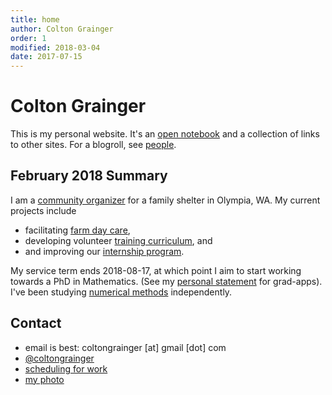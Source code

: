 ```yaml
---
title: home
author: Colton Grainger
order: 1
modified: 2018-03-04
date: 2017-07-15
---
```


# Colton Grainger

This is my personal website. It's an [open
notebook](http://wcm1.web.rice.edu/open-notebook-history.html) and a collection
of links to other sites. For a blogroll, see [people](/see-also#people).

## February 2018 Summary

I am a [community organizer](https://github.com/coltongrainger/work) for a
family shelter in Olympia, WA. My current projects include
- facilitating [farm day care](fscss-volunteers/farm-day-care),
- developing volunteer [training curriculum](fscss-volunteers/wiki), and
- and improving our [internship program](fscss-volunteers/practicum).

My service term ends 2018-08-17, at which point I aim to start working towards a
PhD in Mathematics. (See my [personal statement](/personal-statement) for
grad-apps). I've been studying [numerical methods](/math-428) independently.

## Contact

- email is best: coltongrainger [at] gmail [dot] com
- [@coltongrainger](https://twitter.com/coltongrainger)
- [scheduling for work](https://meetme.so/coltongrainger)
- [my photo](images/identification-photo.jpg)
